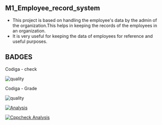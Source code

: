 ## M1_Employee_record_system
* This project is based on handling the employee's data by the admin of the organization.This helps in keeping the records of the employees in an organization.
* It is very useful for keeping the data of employees for reference and useful purposes.


## BADGES

Codiga - check

![quality](https://api.codiga.io/project/34792/score/svg)

Codiga - Grade

![quality](https://api.codiga.io/project/34792/status/svg)

[![Analysis](https://github.com/prathapm2k/M1_Employee_record_system/actions/workflows/analysis.yml/badge.svg)](https://github.com/prathapm2k/M1_Employee_record_system/actions/workflows/analysis.yml)

[![Cppcheck Analysis](https://github.com/prathapm2k/M1_Employee_record_system/actions/workflows/coocheck_analysis.yml/badge.svg)](https://github.com/prathapm2k/M1_Employee_record_system/actions/workflows/coocheck_analysis.yml)
